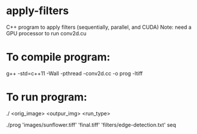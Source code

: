 # apply-filters
C++ program to apply filters (sequentially, parallel, and CUDA)
Note: need a GPU processor to run conv2d.cu

# To compile program:
g++ -std=c++11 -Wall -pthread -conv2d.cc -o prog -ltiff

# To run program:
./<program> <orig_image> <outpur_img> <filter> <run_type>
  
./prog 'images/sunflower.tiff' 'final.tiff' 'filters/edge-detection.txt' seq

